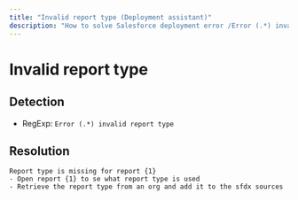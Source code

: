 ```yaml
---
title: "Invalid report type (Deployment assistant)"
description: "How to solve Salesforce deployment error /Error (.*) invalid report type"
---
```

<!-- markdownlint-disable MD013 -->
# Invalid report type

## Detection

- RegExp: `Error (.*) invalid report type`

## Resolution

```shell
Report type is missing for report {1}
- Open report {1} to se what report type is used
- Retrieve the report type from an org and add it to the sfdx sources
```

